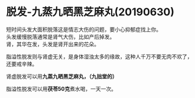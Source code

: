 # 脱发-九蒸九晒黑芝麻丸(20190630)

短时间头发大面积脱落这是情志大伤的问题，要小心抑郁症找上你。<br />头发缓慢脱落通常是肾气大伤，比如产后掉发。<br />肾，其华在发，头发是肾开出来的花朵。

脂溢性脱发则与肾虚无关，是身体湿浊太多的缘故，这种人千万不要无肉不欢了，还要戒辛辣。

肾虚脱发可以用**九蒸九晒黑芝麻丸，（九拙堂的）**

脂溢性脱发可以用**茯苓50克**煮水喝，一天一次。
